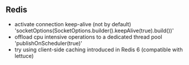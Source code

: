 ## Redis

* activate connection keep-alive (not by default) 'socketOptions(SocketOptions.builder().keepAlive(true).build())'
* offload cpu intensive operations to a dedicated thread pool 'publishOnScheduler(true)'
* try using client-side caching introduced in Redis 6 (compatible with lettuce)
